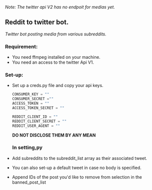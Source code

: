*Note: The twitter api V2 has no endpoit for medias yet.*

## Reddit to twitter bot. 
*Twitter bot posting media from various subreddits.*

### Requirement: 
+ You need ffmpeg installed on your machine.
+ You need an access to the twitter Api V1. 



### Set-up: 
- Set up a creds.py file and copy your api keys. 
 	```python
  CONSUMER_KEY = ""
  CONSUMER_SECRET =""
  ACCESS_TOKEN = ""
  ACCESS_TOKEN_SECRET = ""
  
  REDDIT_CLIENT_ID = ""
  REDDIT_CLIENT_SECRET = ""
  REDDIT_USER_AGENT = ""
  ``` 
  **DO NOT DISCLOSE THEM BY ANY MEAN** 
  
  ### In setting,py
- Add subreddits to the subreddit_list array as their associated tweet.
- You can also set-up a default tweet in case no body is specified.
- Append IDs of the post you'd like to remove from selection in the banned_post_list





